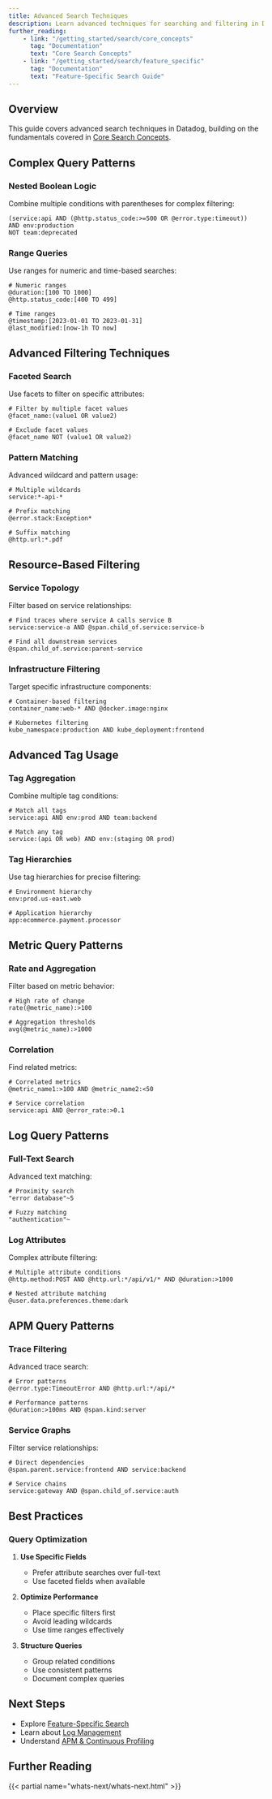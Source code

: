 ```yaml
---
title: Advanced Search Techniques
description: Learn advanced techniques for searching and filtering in Datadog
further_reading:
    - link: "/getting_started/search/core_concepts"
      tag: "Documentation"
      text: "Core Search Concepts"
    - link: "/getting_started/search/feature_specific"
      tag: "Documentation"
      text: "Feature-Specific Search Guide"
---
```


## Overview

This guide covers advanced search techniques in Datadog, building on the fundamentals covered in [Core Search Concepts](/getting_started/search/core_concepts).

## Complex Query Patterns

### Nested Boolean Logic

Combine multiple conditions with parentheses for complex filtering:
```text
(service:api AND (@http.status_code:>=500 OR @error.type:timeout))
AND env:production
NOT team:deprecated
```

### Range Queries

Use ranges for numeric and time-based searches:
```text
# Numeric ranges
@duration:[100 TO 1000]
@http.status_code:[400 TO 499]

# Time ranges
@timestamp:[2023-01-01 TO 2023-01-31]
@last_modified:[now-1h TO now]
```

## Advanced Filtering Techniques

### Faceted Search

Use facets to filter on specific attributes:
```text
# Filter by multiple facet values
@facet_name:(value1 OR value2)

# Exclude facet values
@facet_name NOT (value1 OR value2)
```

### Pattern Matching

Advanced wildcard and pattern usage:
```text
# Multiple wildcards
service:*-api-*

# Prefix matching
@error.stack:Exception*

# Suffix matching
@http.url:*.pdf
```

## Resource-Based Filtering

### Service Topology

Filter based on service relationships:
```text
# Find traces where service A calls service B
service:service-a AND @span.child_of.service:service-b

# Find all downstream services
@span.child_of.service:parent-service
```

### Infrastructure Filtering

Target specific infrastructure components:
```text
# Container-based filtering
container_name:web-* AND @docker.image:nginx

# Kubernetes filtering
kube_namespace:production AND kube_deployment:frontend
```

## Advanced Tag Usage

### Tag Aggregation

Combine multiple tag conditions:
```text
# Match all tags
service:api AND env:prod AND team:backend

# Match any tag
service:(api OR web) AND env:(staging OR prod)
```

### Tag Hierarchies

Use tag hierarchies for precise filtering:
```text
# Environment hierarchy
env:prod.us-east.web

# Application hierarchy
app:ecommerce.payment.processor
```

## Metric Query Patterns

### Rate and Aggregation

Filter based on metric behavior:
```text
# High rate of change
rate(@metric_name):>100

# Aggregation thresholds
avg(@metric_name):>1000
```

### Correlation

Find related metrics:
```text
# Correlated metrics
@metric_name1:>100 AND @metric_name2:<50

# Service correlation
service:api AND @error_rate:>0.1
```

## Log Query Patterns

### Full-Text Search

Advanced text matching:
```text
# Proximity search
"error database"~5

# Fuzzy matching
"authentication"~
```

### Log Attributes

Complex attribute filtering:
```text
# Multiple attribute conditions
@http.method:POST AND @http.url:*/api/v1/* AND @duration:>1000

# Nested attribute matching
@user.data.preferences.theme:dark
```

## APM Query Patterns

### Trace Filtering

Advanced trace search:
```text
# Error patterns
@error.type:TimeoutError AND @http.url:*/api/*

# Performance patterns
@duration:>100ms AND @span.kind:server
```

### Service Graphs

Filter service relationships:
```text
# Direct dependencies
@span.parent.service:frontend AND service:backend

# Service chains
service:gateway AND @span.child_of.service:auth
```

## Best Practices

### Query Optimization

1. **Use Specific Fields**
   - Prefer attribute searches over full-text
   - Use faceted fields when available

2. **Optimize Performance**
   - Place specific filters first
   - Avoid leading wildcards
   - Use time ranges effectively

3. **Structure Queries**
   - Group related conditions
   - Use consistent patterns
   - Document complex queries

## Next Steps

* Explore [Feature-Specific Search](/getting_started/search/feature_specific)
* Learn about [Log Management](/logs/explorer/search)
* Understand [APM & Continuous Profiling](/tracing/trace_explorer/search)

## Further Reading

{{< partial name="whats-next/whats-next.html" >}} 